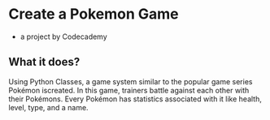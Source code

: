 # Create a Pokemon Game
- a project by Codecademy

## What it does?
Using Python Classes, a game system similar to the popular game series Pokémon iscreated.
In this game, trainers battle against each other with their Pokémons.
Every Pokémon has statistics associated with it like health, level, type, and a name.

